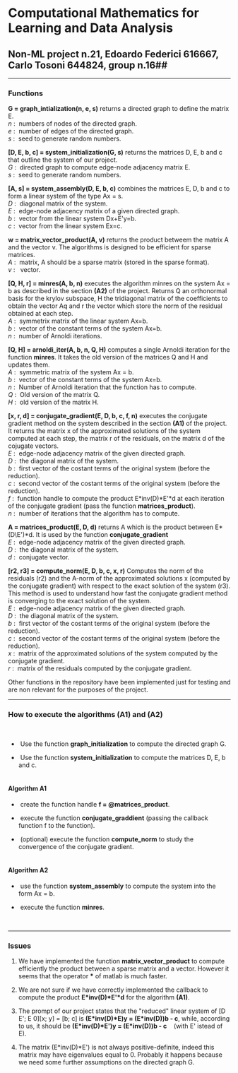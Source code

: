 
# Computational Mathematics for Learning and Data Analysis #

## Non-ML project n.21, Edoardo Federici 616667, Carlo Tosoni 644824, group n.16##

---

### Functions ###

__G = graph_intialization(n, e, s)__ returns a directed graph to define the matrix E.<br/> _n_ :&nbsp; numbers of nodes of the directed graph.<br/>_e_ :&nbsp; number of edges of the directed graph.<br/>_s_ :&nbsp; seed to generate random numbers.

__[D, E, b, c] = system_initialization(G, s)__ returns the matrices D, E, b and c that outline the system of our project.<br/> _G_ :&nbsp; directed graph to compute edge-node adjacency matrix E.<br/> _s_ :&nbsp; seed to generate random numbers.

__[A, s] = system_assembly(D, E, b, c)__ combines the matrices E, D, b and c to form a linear system of the type Ax = s.<br/> _D_ :&nbsp; diagonal matrix of the system.<br/> _E_ :&nbsp; edge-node adjacency matrix of a given directed graph.<br/> _b_ :&nbsp; vector from the linear system Dx+E'y=b.<br/> _c_ :&nbsp; vector from the linear system Ex=c.

__w = matrix_vector_product(A, v)__ returns the product betweem the matrix A and the vector v. The algorithms is designed to be efficient for sparse matrices.<br/> _A_ :&nbsp; matrix, A should be a sparse matrix (stored in the sparse format).<br/> _v_ : &nbsp; vector.

__[Q, H, r] = minres(A, b, n)__ executes the algorithm minres on the system Ax = b as described in the section __(A2)__ of the project. Returns Q an orthonormal basis for the krylov subspace, H the tridiagonal matrix of the coefficients to obtain the vector Aq and r the vector which store the norm of the residual obtained at each step.<br/> _A_ :&nbsp; symmetrix matrix of the linear system Ax=b.<br/> _b_ :&nbsp; vector of the constant terms of the system Ax=b.<br/> _n_ :&nbsp; number of Arnoldi iterations.

__[Q, H] = arnoldi_iter(A, b, n, Q, H)__ computes a single Arnoldi iteration for the function __minres__. It takes the old version of the matrices Q and H and updates them.<br/> _A_ :&nbsp; symmetric matrix of the system Ax = b.<br/> _b_ :&nbsp; vector of the constant terms of the system Ax=b.<br/> _n_ :&nbsp; Number of Arnoldi iteration that the function has to compute.<br/> _Q_ :&nbsp; Old version of the matrix Q.<br/> _H_ :&nbsp; old version of the matrix H.

__[x, r, d] = conjugate_gradient(E, D, b, c, f, n)__ executes the conjugate gradient method on the system described in the section __(A1)__ of the project. It returns the matrix x of the approximated solutions of the system computed at each step, the matrix r of the residuals, on the matrix d of the cojugate vectors.<br/> _E_ :&nbsp; edge-node adjacency matrix of the given directed graph.<br/> _D_ :&nbsp; the diagonal matrix of the system.<br/> _b_ :&nbsp; first vector of the costant terms of the original system (before the reduction).<br/> _c_ :&nbsp; second vector of the costant terms of the original system (before the reduction).<br/> _f_ :&nbsp; function handle to compute the product E\*inv(D)\*E'\*d at each iteration of the conjugate gradient (pass the function __matrices_product__).<br/> _n_ :&nbsp; number of iterations that the algorithm has to compute.

__A = matrices_product(E, D, d)__ returns A which is the product between E\*(D\E')\*d. It is used by the function __conjugate_gradient__<br/> _E_ :&nbsp; edge-node adjacency matrix of the given directed graph.<br/> _D_ :&nbsp; the diagonal matrix of the system.<br/> _d_ :&nbsp; conjugate vector.

__[r2, r3] = compute_norm(E, D, b, c, x, r)__ Computes the norm of the residuals (r2) and the A-norm of the approximated solutions x (computed by the conjugate gradient) with respect to the exact solution of the system (r3). This method is used to understand how fast the conjugate gradient method is converging to the exact solution of the system.<br/> _E_ :&nbsp; edge-node adjacency matrix of the given directed graph.<br/> _D_ :&nbsp; the diagonal matrix of the system.<br/> _b_ :&nbsp; first vector of the costant terms of the original system (before the reduction).<br/> _c_ :&nbsp; second vector of the costant terms of the original system (before the reduction).<br/> _x_ :&nbsp; matrix of the approximated solutions of the system computed by the conjugate gradient.<br/> _r_ :&nbsp; matrix of the residuals computed by the conjugate gradient.

Other functions in the repository have been implemented just for testing and are non relevant for the purposes of the project.

---

### How to execute the algorithms (A1) and (A2) ###

<br/>

- &nbsp;Use the function __graph_initialization__ to compute the directed graph G.

- &nbsp;Use the function __system_initialization__ to compute the matrices D, E, b and c.


#### <br/>Algorithm A1 ####

- &nbsp;create the function handle __f = @matrices_product__.

- &nbsp;execute the function __conjugate_graddient__ (passing the callback function f to the function).

- &nbsp;(optional) execute the function __compute_norm__ to study the convergence of the conjugate gradient.

#### <br/>Algorithm A2 ####

- &nbsp;use the function __system_assembly__ to compute the system into the form Ax = b.

- &nbsp;execute the function __minres__.

<br/>

---

### Issues<br/> ###


1. We have implemented the function __matrix_vector_product__ to compute efficiently the product between a sparse matrix and a vector. However it seems that the operator __\*__ of matlab is much faster.

2. We are not sure if we have correctly implemented the callback to compute the product __E\*inv(D)\*E'\*d__ for the algorithm __(A1)__.

3. The prompt of our project states that the "reduced" linear system of [D E'; E 0][x; y] = [b; c] is __(E\*inv(D)\*E)y = (E\*inv(D))b - c__, while, according to us, it should be __(E\*inv(D)\*E')y = (E\*inv(D))b - c__&nbsp; &nbsp; (with E' istead of E).

4. The matrix (E\*inv(D)\*E') is not always positive-definite, indeed this matrix may have eigenvalues equal to 0. Probably it happens because we need some further assumptions on the directed graph G.
